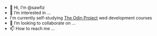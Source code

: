 - 👋 Hi, I’m @sawfiz
- 👀 I’m interested in ...
- I'm currently self-studying [The Odin Project](https://theodinproject.com/) wed development courses
- 💞️ I’m looking to collaborate on ...
- 📫 How to reach me ...

<!---
sawfiz/sawfiz is a ✨ special ✨ repository because its `README.md` (this file) appears on your GitHub profile.
You can click the Preview link to take a look at your changes.
--->
